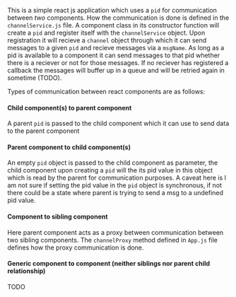 This is a simple react js application which uses a `pid` for communication between *two* components. How the communication is done is defined in the `channelService.js` file. A component class in its constructor function will create a `pid` and register itself with the `channelService` object. Upon registration it will recieve a `channel` object through which it can send messages to a given `pid` and recieve messages via a `msgName`. As long as a pid is available to a component it can send messages to that pid whether there is a reciever or not for those messages. If no reciever has registered a callback the messages will buffer up in a queue and will be retried again in sometime (TODO).

Types of communication between react components are as follows:

#### Child component(s) to parent component
A parent `pid` is passed to the child component which it can use to send data to the parent component

#### Parent component to child component(s)
An empty `pid` object is passed to the child component as parameter, the child component upon creating a `pid` will the its pid value in this object which is read by the parent for communication purposes. A caveat here is I am not sure if setting the pid value in the `pid` object is synchronous, if not there could be a state where parent is trying to send a msg to a undefined pid value.

#### Component to sibling component
Here parent component acts as a proxy between communication between two sibling components. The `channelProxy` method defined in `App.js` file defines how the proxy communication is done.

#### Generic component to component (neither siblings nor parent child relationship)
TODO
